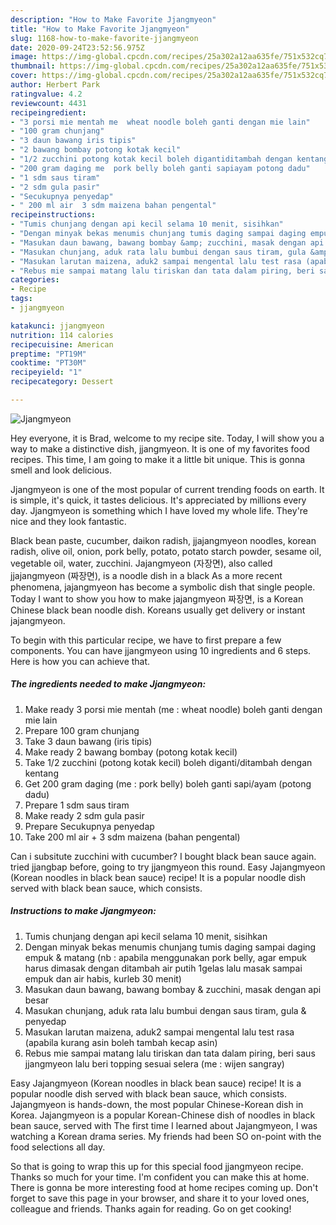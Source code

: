 ```yaml
---
description: "How to Make Favorite Jjangmyeon"
title: "How to Make Favorite Jjangmyeon"
slug: 1168-how-to-make-favorite-jjangmyeon
date: 2020-09-24T23:52:56.975Z
image: https://img-global.cpcdn.com/recipes/25a302a12aa635fe/751x532cq70/jjangmyeon-foto-resep-utama.jpg
thumbnail: https://img-global.cpcdn.com/recipes/25a302a12aa635fe/751x532cq70/jjangmyeon-foto-resep-utama.jpg
cover: https://img-global.cpcdn.com/recipes/25a302a12aa635fe/751x532cq70/jjangmyeon-foto-resep-utama.jpg
author: Herbert Park
ratingvalue: 4.2
reviewcount: 4431
recipeingredient:
- "3 porsi mie mentah me  wheat noodle boleh ganti dengan mie lain"
- "100 gram chunjang"
- "3 daun bawang iris tipis"
- "2 bawang bombay potong kotak kecil"
- "1/2 zucchini potong kotak kecil boleh digantiditambah dengan kentang"
- "200 gram daging me  pork belly boleh ganti sapiayam potong dadu"
- "1 sdm saus tiram"
- "2 sdm gula pasir"
- "Secukupnya penyedap"
- " 200 ml air  3 sdm maizena bahan pengental"
recipeinstructions:
- "Tumis chunjang dengan api kecil selama 10 menit, sisihkan"
- "Dengan minyak bekas menumis chunjang tumis daging sampai daging empuk &amp; matang (nb : apabila menggunakan pork belly, agar empuk harus dimasak dengan ditambah air putih 1gelas lalu masak sampai empuk dan air habis, kurleb 30 menit)"
- "Masukan daun bawang, bawang bombay &amp; zucchini, masak dengan api besar"
- "Masukan chunjang, aduk rata lalu bumbui dengan saus tiram, gula &amp; penyedap"
- "Masukan larutan maizena, aduk2 sampai mengental lalu test rasa (apabila kurang asin boleh tambah kecap asin)"
- "Rebus mie sampai matang lalu tiriskan dan tata dalam piring, beri saus jjangmyeon lalu beri topping sesuai selera (me : wijen sangray)"
categories:
- Recipe
tags:
- jjangmyeon

katakunci: jjangmyeon 
nutrition: 114 calories
recipecuisine: American
preptime: "PT19M"
cooktime: "PT30M"
recipeyield: "1"
recipecategory: Dessert

---
```



![Jjangmyeon](https://img-global.cpcdn.com/recipes/25a302a12aa635fe/751x532cq70/jjangmyeon-foto-resep-utama.jpg)

Hey everyone, it is Brad, welcome to my recipe site. Today, I will show you a way to make a distinctive dish, jjangmyeon. It is one of my favorites food recipes. This time, I am going to make it a little bit unique. This is gonna smell and look delicious.

Jjangmyeon is one of the most popular of current trending foods on earth. It is simple, it's quick, it tastes delicious. It's appreciated by millions every day. Jjangmyeon is something which I have loved my whole life. They're nice and they look fantastic.

Black bean paste, cucumber, daikon radish, jjajangmyeon noodles, korean radish, olive oil, onion, pork belly, potato, potato starch powder, sesame oil, vegetable oil, water, zucchini. Jajangmyeon (자장면), also called jjajangmyeon (짜장면), is a noodle dish in a black As a more recent phenomena, jajangmyeon has become a symbolic dish that single people. Today I want to show you how to make jajangmyeon 짜장면, is a Korean Chinese black bean noodle dish. Koreans usually get delivery or instant jajangmyeon.


To begin with this particular recipe, we have to first prepare a few components. You can have jjangmyeon using 10 ingredients and 6 steps. Here is how you can achieve that.

<!--inarticleads1-->

##### The ingredients needed to make Jjangmyeon:

1. Make ready 3 porsi mie mentah (me : wheat noodle) boleh ganti dengan mie lain
1. Prepare 100 gram chunjang
1. Take 3 daun bawang (iris tipis)
1. Make ready 2 bawang bombay (potong kotak kecil)
1. Take 1/2 zucchini (potong kotak kecil) boleh diganti/ditambah dengan kentang
1. Get 200 gram daging (me : pork belly) boleh ganti sapi/ayam (potong dadu)
1. Prepare 1 sdm saus tiram
1. Make ready 2 sdm gula pasir
1. Prepare Secukupnya penyedap
1. Take  200 ml air + 3 sdm maizena (bahan pengental)


Can i subsitute zucchini with cucumber? I bought black bean sauce again. tried jjangbap before, going to try jjangmyeon this round. Easy Jajangmyeon (Korean noodles in black bean sauce) recipe! It is a popular noodle dish served with black bean sauce, which consists. 

<!--inarticleads2-->

##### Instructions to make Jjangmyeon:

1. Tumis chunjang dengan api kecil selama 10 menit, sisihkan
1. Dengan minyak bekas menumis chunjang tumis daging sampai daging empuk &amp; matang (nb : apabila menggunakan pork belly, agar empuk harus dimasak dengan ditambah air putih 1gelas lalu masak sampai empuk dan air habis, kurleb 30 menit)
1. Masukan daun bawang, bawang bombay &amp; zucchini, masak dengan api besar
1. Masukan chunjang, aduk rata lalu bumbui dengan saus tiram, gula &amp; penyedap
1. Masukan larutan maizena, aduk2 sampai mengental lalu test rasa (apabila kurang asin boleh tambah kecap asin)
1. Rebus mie sampai matang lalu tiriskan dan tata dalam piring, beri saus jjangmyeon lalu beri topping sesuai selera (me : wijen sangray)


Easy Jajangmyeon (Korean noodles in black bean sauce) recipe! It is a popular noodle dish served with black bean sauce, which consists. Jajangmyeon is hands-down, the most popular Chinese-Korean dish in Korea. Jajangmyeon is a popular Korean-Chinese dish of noodles in black bean sauce, served with The first time I learned about Jajangmyeon, I was watching a Korean drama series. My friends had been SO on-point with the food selections all day. 

So that is going to wrap this up for this special food jjangmyeon recipe. Thanks so much for your time. I'm confident you can make this at home. There is gonna be more interesting food at home recipes coming up. Don't forget to save this page in your browser, and share it to your loved ones, colleague and friends. Thanks again for reading. Go on get cooking!
